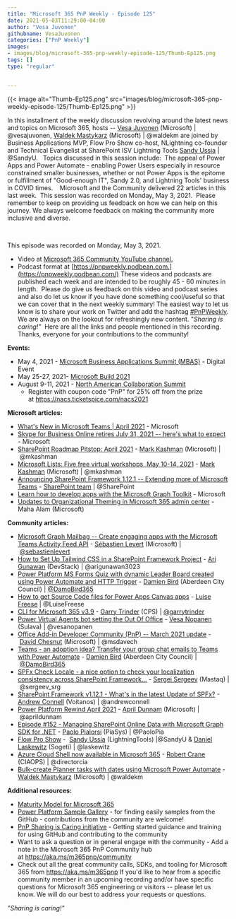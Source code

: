 ```yaml
---
title: "Microsoft 365 PnP Weekly - Episode 125"
date: 2021-05-03T11:29:00-04:00
author: "Vesa Juvonen"
githubname: VesaJuvonen
categories: ["PnP Weekly"]
images:
- images/blog/microsoft-365-pnp-weekly-episode-125/Thumb-Ep125.png
tags: []
type: "regular"


---
```



{{< image alt="Thumb-Ep125.png" src="images/blog/microsoft-365-pnp-weekly-episode-125/Thumb-Ep125.png" >}}
 

In this installment of the weekly discussion revolving around the latest
news and topics on Microsoft 365, hosts -- [Vesa
Juvonen](http://twitter.com/vesajuvonen) (Microsoft) \|
\@vesajuvonen, [Waldek
Mastykarz](http://twitter.com/waldekm) (Microsoft) \| \@waldekm are
joined by Business Applications MVP, Flow Pro Show co-host, NLightning
co-founder and Technical Evangelist at SharePoint ISV Lightning Tools
[Sandy Ussia](https://twitter.com/SandyU) \| \@SandyU.  
Topics discussed in this session include:  The appeal of Power Apps and
Power Automate - enabling Power Users especially in resource constrained
smaller businesses, whether or not Power Apps is the epitome or
fulfillment of "Good-enough IT", Sandy 2.0, and Lightning Tools'
business in COVID times.    Microsoft and the Community delivered 22
articles in this last week.  This session was recorded on Monday, May 3,
2021. 
Please remember to keep on providing us feedback on how we can help on
this journey. We always welcome feedback on making the community more
inclusive and diverse.

 

This episode was recorded on Monday, May 3, 2021.
-   Video at [Microsoft 365 Community YouTube
    channel.](https://aka.ms/m365pnp-videos)
-   Podcast format
    at [https://pnpweekly.podbean.com.](https://pnpweekly.podbean.com/)
These videos and podcasts are published each week and are intended to be
roughly 45 - 60 minutes in length.  Please do give us feedback on this
video and podcast series and also do let us know if you have done
something cool/useful so that we can cover that in the next weekly
summary! The easiest way to let us know is to share your work on Twitter
and add the
hashtag [#PnPWeekly](https://twitter.com/search?q=%23pnpweekly). We are
always on the lookout for refreshingly new content. "*Sharing is
caring!"* 
Here are all the links and people mentioned in this recording. Thanks,
everyone for your contributions to the community!

**Events:**
-   May 4, 2021 - [Microsoft Business Applications Summit
    (MBAS)](https://www.register.mbas.microsoft.com/) - Digital Event
-   May 25-27, 2021- [Microsoft Build
    2021](https://mybuild.microsoft.com/?WT.mc_id=m365-26913-wmastyka)
-   August 9-11, 2021 - [North American Collaboration
    Summit](https://www.collabsummit.org/)
    -   Register with coupon code "PnP" for 25% off from the prize
        at <https://nacs.ticketspice.com/nacs2021>


**Microsoft articles:**
-   [What's New in Microsoft Teams \| April
    2021](https://techcommunity.microsoft.com/t5/microsoft-teams-blog/what-s-new-in-microsoft-teams-april-2021/ba-p/2305291?WT.mc_id=m365-27094-wmastyka) -
    Microsoft
-   [Skype for Business Online retires July 31, 2021 -- here's what to
    expect](https://techcommunity.microsoft.com/t5/microsoft-teams-blog/skype-for-business-online-retires-july-31-2021-here-s-what-to/ba-p/2303300?WT.mc_id=m365-27094-wmastyka) -
    Microsoft
-   [SharePoint Roadmap Pitstop: April
    2021](https://techcommunity.microsoft.com/t5/microsoft-sharepoint-blog/sharepoint-roadmap-pitstop-april-2021/ba-p/2308680?WT.mc_id=m365-27094-wmastyka) -
    [Mark Kashman](https://twitter.com/mkashman) (Microsoft)
    \| \@mkashman
-   [Microsoft Lists: Five free virtual workshops, May 10-14,
    2021](https://techcommunity.microsoft.com/t5/microsoft-sharepoint-blog/microsoft-lists-five-free-virtual-workshops-may-10-14-2021/ba-p/2303602?WT.mc_id=m365-27094-wmastyka) -
    [Mark Kashman](https://twitter.com/mkashman) (Microsoft)
    \| \@mkashman
-   [Announcing SharePoint Framework 1.12.1 -- Extending more of
    Microsoft
    Teams](https://developer.microsoft.com/en-us/microsoft-365/blogs/announcing-sharepoint-framework-1-12-1-extending-more-of-microsoft-teams/?WT.mc_id=m365-27094-wmastyka) -
    [SharePoint team](https://twitter.com/sharepoint) \| \@SharePoint
-   [Learn how to develop apps with the Microsoft Graph
    Toolkit](https://developer.microsoft.com/en-us/microsoft-365/blogs/learn-how-to-develop-apps-with-the-microsoft-graph-toolkit/?WT.mc_id=m365-27094-wmastyka) -
    Microsoft
-   [Updates to Organizational Theming in Microsoft 365 admin
    center](https://techcommunity.microsoft.com/t5/microsoft-365-blog/updates-to-organizational-theming-in-microsoft-365-admin-center/ba-p/2270839?WT.mc_id=m365-27094-wmastyka) -
    Maha Alam (Microsoft)

**Community articles:**
-   [Microsoft Graph Mailbag -- Create engaging apps with the Microsoft
    Teams Activity Feed
    API](https://developer.microsoft.com/en-us/microsoft-365/blogs/microsoft-graph-mailbag-create-engaging-apps-with-the-microsoft-teams-activity-feed-api/?WT.mc_id=m365-27094-wmastyka)
    - [Sébastien Levert](https://twitter.com/sebastienlevert)
    (Microsoft)
    \| [\@sebastienlevert](/t5/user/viewprofilepage/user-id/926766)
-   [How to Set Up Tailwind CSS in a SharePoint Framework
    Project](https://techcommunity.microsoft.com/t5/microsoft-365-pnp-blog/how-to-set-up-tailwind-css-in-a-spfx-project/ba-p/2313192?WT.mc_id=m365-27094-wmastyka)
    - [Ari Gunawan](https://twitter.com/arigunawan3023) (DevStack)
    \| \@arigunawan3023
-   [Power Platform MS Forms Quiz with dynamic Leader Board created
    using Power Automate and HTTP
    Trigger](https://techcommunity.microsoft.com/t5/microsoft-365-pnp-blog/power-platform-ms-forms-quiz-with-dynamic-leader-board-created/ba-p/2308467?WT.mc_id=m365-27094-wmastyka) -
    [Damien Bird](https://twitter.com/DamoBird365) (Aberdeen City
    Council)
    \| [\@DamoBird365](/t5/user/viewprofilepage/user-id/1035201)
-   [How to get Source Code files for Power Apps Canvas
    apps](https://techcommunity.microsoft.com/t5/microsoft-365-pnp-blog/how-to-get-source-code-files-for-power-apps-canvas-apps/ba-p/2308822?WT.mc_id=m365-27094-wmastyka) - [Luise
    Freese](https://twitter.com/LuiseFreese) \| \@LuiseFreese
-   [CLI for Microsoft 365
    v3.9](https://techcommunity.microsoft.com/t5/microsoft-365-pnp-blog/cli-for-microsoft-365-v3-9/ba-p/2304639?WT.mc_id=m365-27094-wmastyka) -
    [Garry Trinder](https://twitter.com/garrytrinder) (CPS)
    \| [\@garrytrinder](/t5/user/viewprofilepage/user-id/716447)
-   [Power Virtual Agents bot setting the Out Of
    Office](https://techcommunity.microsoft.com/t5/microsoft-365-pnp-blog/power-virtual-agents-bot-setting-the-out-of-office/ba-p/2303716?WT.mc_id=m365-27094-wmastyka) -
    [Vesa Nopanen](https://twitter.com/vesanopanen) (Sulava)
    \| \@vesanopanen
-   [Office Add-in Developer Community (PnP) -- March 2021
    update](https://techcommunity.microsoft.com/t5/microsoft-365-pnp-blog/office-add-in-developer-community-pnp-march-2021-update/ba-p/2304950?WT.mc_id=m365-27094-wmastyka)
    - [David Chesnut](https://twitter.com/msdavech) (Microsoft)
    \| \@msdavech
-   [Teams - an adoption idea? Transfer your group chat emails to Teams
    with Power
    Automate](https://techcommunity.microsoft.com/t5/microsoft-365-pnp-blog/teams-an-adoption-idea-transfer-your-group-chat-emails-to-teams/ba-p/2290219?WT.mc_id=m365-26913-wmastyka)
    - [Damien Bird](https://twitter.com/DamoBird365) (Aberdeen City
    Council)
    \| [\@DamoBird365](/t5/user/viewprofilepage/user-id/1035201)
-   [SPFx Check Locale - a nice option to check your localization
    consistency across SharePoint
    Framework\...](https://spblog.net/post/2021/04/29/spfx-check-locale-a-nice-option-to-check-your-localization-consistency-across-sharepoint-framework-solution) -
    [Sergei Sergeev](https://twitter.com/sergeev_srg) (Mastaq)
    \| \@sergeev_srg
-   [SharePoint Framework v1.12.1 - What's in the latest Update of
    SPFx?](https://www.voitanos.io/blog/sharepoint-framework-v1-12-1-whats-in-the-latest-update-of-spfx/?utm_sq=gq05q2ejo9&utm_source=twitter&utm_medium=social&utm_campaign=voitanos&utm_content=ownblogposts) -
    [Andrew Connell](https://twitter.com/andrewconnell) (Voitanos)
    \| \@andrewconnell
-   [Power Platform Rewind April
    2021](https://www.youtube.com/watch?v=7Hh4Rk6xOcU) - [April
    Dunnam](https://twitter.com/aprildunnam) (Microsoft)
    \| \@aprildunnam
-   [Episode #152​ - Managing SharePoint Online Data with Microsoft Graph
    SDK for .NET](https://www.youtube.com/watch?v=5uufTXPCZNY) - [Paolo
    Pialorsi](https://twitter.com/PaoloPia) (PiaSys) \| \@PaoloPia
-   [Flow Pro
    Show](https://www.youtube.com/channel/UCf3l6OWcEKEoR7JaKyxm-kA) - 
    [Sandy Ussia](https://twitter.com/SandyU) (LightningTools)
    \|\@SandyU & [Daniel Laskewitz](https://twitter.com/laskewitz)
    (Sogeti) \| \@laskewitz
-   [Azure Cloud Shell now available in Microsoft
    365](https://regarding365.com/azure-cloud-shell-now-available-in-microsoft-365-86be005d21b7) -
    [Robert Crane](https://twitter.com/directorcia) (CIAOPS)
    \| \@directorcia
-   [Bulk-create Planner tasks with dates using Microsoft Power
    Automate](https://blog.mastykarz.nl/bulk-create-planner-tasks-dates-microsoft-power-automate/?utm_source=feedburner&utm_medium=feed&utm_campaign=Feed%3A+WaldekMastykarz+%28Waldek+Mastykarz%29) -
    [Waldek Mastykarz](https://twitter.com/waldekm) (Microsoft)
    \| \@waldekm

**Additional resources:**
-   [Maturity Model for Microsoft
    365](https://docs.microsoft.com/en-us/microsoft-365/community/microsoft365-maturity-model--intro?WT.mc_id=m365-26913-wmastyka)
-   [Power Platform Sample
    Gallery](https://aka.ms/powerplatform-samples) - for finding easily
    samples from the GitHub - contributions from the community are
    welcome!
-   [PnP Sharing is Caring
    initiative](https://aka.ms/sharing-is-caring) - Getting started
    guidance and training for using GitHub and contributing to the
    community
-   Want to ask a question or in general engage with the community - Add
    a note in the Microsoft 365 PnP Community hub
    at <https://aka.ms/m365pnp/community>
-   Check out all the great community calls, SDKs, and tooling for
    Microsoft 365 from <https://aka.ms/m365pnp>
If you'd like to hear from a specific community member in an upcoming
recording and/or have specific questions for Microsoft 365 engineering
or visitors -- please let us know. We will do our best to address your
requests or questions.

*"Sharing is caring!"*
